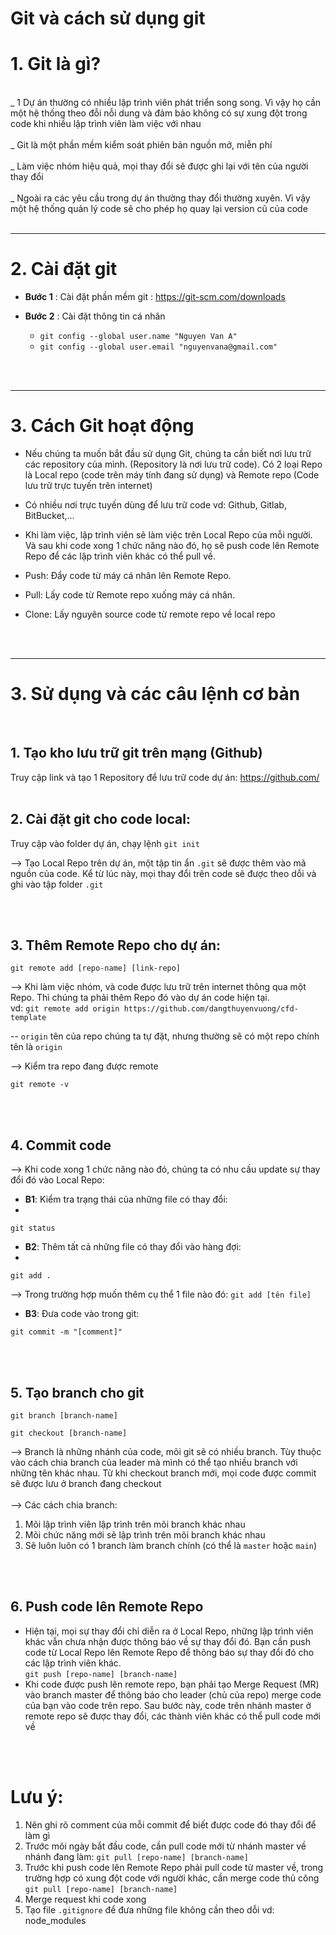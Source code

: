 # Git và cách sử dụng git

# 1. Git là gì?
<br />
_ 1 Dự án thường có nhiều lập trình viên phát triển song song. Vì vậy họ cần một hệ thống theo đỗi nỗi dung và đảm bảo không có sự xung đột trong code khi nhiều lập trình viên làm việc với nhau
<br />
<br />
_ Git là một phần mềm kiểm soát phiên bản nguồn mở, miễn phí 
<br />
<br />
_ Làm việc nhóm hiệu quả, mọi thay đổi sẽ được ghi lại với tên của người thay đổi
<br />
<br />
_ Ngoài ra các yêu cầu trong dự án thường thay đổi thường xuyên. Vì vậy một hệ thống quản lý code sẽ cho phép họ quay lại version cũ của code
<br />
<br />

---------
# 2. Cài đặt git
- **Bước 1** : Cài đặt phần mềm git : https://git-scm.com/downloads

- **Bước 2** : Cài đặt thông tin cá nhân

  - `git config --global user.name "Nguyen Van A"`
  - `git config --global user.email "nguyenvana@gmail.com"`

<br />
<br />

--------
# 3. Cách Git hoạt động

- Nếu chúng ta muốn bắt đầu sử dụng Git, chúng ta cần biết nơi lưu trữ các repository của mình. (Repository là nơi lưu trữ code). Có 2 loại Repo là Local repo (code trên máy tính đang sử dụng) và Remote repo (Code lưu trữ trực tuyến trên internet)


- Có nhiều nơi trực tuyến dùng để lưu trữ code vd: Github, Gitlab, BitBucket,...

- Khi làm việc, lập trình viên sẽ làm việc trên Local Repo của mỗi người. Và sau khi code xong 1 chức năng nào đó, họ sẽ push code lên Remote Repo để các lập trình viên khác có thể pull về.


* Push: Đẩy code từ máy cá nhân lên Remote Repo.

* Pull: Lấy code từ Remote repo xuống máy cá nhân.

* Clone: Lấy nguyên source code từ remote repo về local repo
<br />
<br />

--------
# 3. Sử dụng và các câu lệnh cơ bản
<br />

## 1. Tạo kho lưu trữ git trên mạng (Github)
Truy cập link và tạo 1 Repository để lưu trữ code dự án: https://github.com/
<br />
<br />

## 2. Cài đặt git cho code local: 
Truy cập vào folder dự án, chạy lệnh `git init`


--> Tạo Local Repo trên dự án, một tập tin ẩn `.git` sẽ được thêm vào mã nguồn của code. Kể từ lúc này, mọi thay đổi trên  code sẽ được theo dỗi và ghi vào tập folder `.git`


<br />
<br />

## 3. Thêm Remote Repo cho dự án: 
`git remote add [repo-name] [link-repo]`


--> Khi làm việc nhóm, và code được lưu trữ trên internet thông qua một Repo. Thì chúng ta phải thêm Repo đó vào dự án code hiện tại.\
vd: `git remote add origin https://github.com/dangthuyenvuong/cfd-template`

-- `origin` tên của repo chúng ta tự đặt, nhưng thường sẽ có một repo chính tên là `origin`

--> Kiểm tra repo đang được remote

`git remote -v`

<br />
<br />


## 4. Commit code
--> Khi code xong 1 chức năng nào đó, chúng ta có nhu cầu update sự thay đổi đó vào Local Repo:

- **B1**: Kiểm tra trạng thái của những file có thay đổi: 
- 
`git status`

- **B2**: Thêm tất cả những file có thay đổi vào hàng đợi: 
- 
`git add .`


  --> Trong trường hợp muốn thêm cụ thể 1 file nào đó: `git add [tên file]`
  
- **B3**: Đưa code vào trong git: 

`git commit -m "[comment]"`

<br />
<br />

## 5. Tạo branch cho git
`git branch [branch-name]`

`git checkout [branch-name]`

--> Branch là những nhánh của code, mõi git sẽ có nhiều branch. Tùy thuộc vào cách chia branch của leader mà mình có thể tạo nhiều branch với những tên khác nhau. Từ khi checkout branch mới, mọi code được commit sẽ được lưu ở branch đang checkout \
<br />
--> Các cách chia branch:
1. Mõi lập trình viên lập trình trên mõi branch khác nhau
2. Mõi chức năng mới sẽ lập trình trên mõi branch khác nhau
3. Sẽ luôn luôn có 1 branch làm branch chính (có thể là `master` hoặc `main`)
<br />
<br />


## 6. Push code lên Remote Repo
- Hiện tại, mọi sự thay đổi chỉ diễn ra ở Local Repo, những lập trình viên khác vẫn chưa nhận được thông báo về sự thay đổi đó. Bạn cần push code từ Local Repo lên Remote Repo để thông báo sự thay đổi đó cho các lập trình viên khác.\
`git push [repo-name] [branch-name]`
- Khi code được push lên remote repo, bạn phải tạo Merge Request (MR) vào branch master để thông báo cho leader (chủ của repo) merge code của bạn vào code trên repo. Sau bước này, code trên nhánh master ở remote repo sẽ được thay đổi, các thành viên khác có thể pull code mới về
<br />
<br />

# Lưu ý:
1. Nên ghi rõ comment của mỗi commit để biết được code đó thay đổi để làm gì
2. Trước mõi ngày bắt đầu code, cần pull code mới từ nhánh master về nhánh đang làm: `git pull [repo-name] [branch-name]`
3. Trước khi push code lên Remote Repo phải pull code từ master về, trong trường hợp có xung đột code với người khác, cần merge code thủ công `git pull [repo-name] [branch-name]`
4. Merge request khi code xong
5. Tạo file `.gitignore` để đưa những file không cần theo dỗi vd: node_modules
